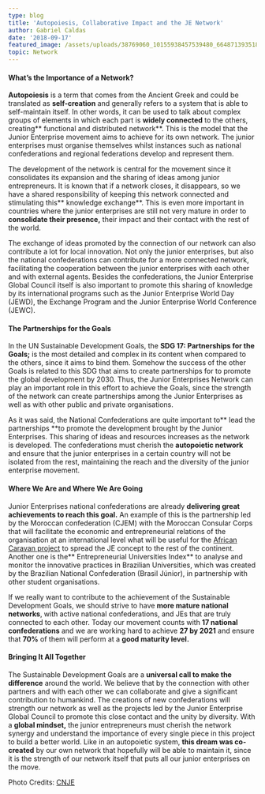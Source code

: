 ```yaml
---
type: blog
title: 'Autopoiesis, Collaborative Impact and the JE Network'
author: Gabriel Caldas
date: '2018-09-17'
featured_image: /assets/uploads/38769060_10155938457539480_6648713935186821120_o.jpg
topic: Network
---
```

#### What’s the Importance of a Network?

**Autopoiesis** is a term that comes from the Ancient Greek and could be translated as **self-creation** and generally refers to a system that is able to self-maintain itself. In other words, it can be used to talk about complex groups of elements in which each part is **widely connected** to the others, creating** functional and distributed network**. This is the model that the Junior Enterprise movement aims to achieve for its own network. The junior enterprises must organise themselves whilst instances such as national confederations and regional federations develop and represent them.

The development of the network is central for the movement since it consolidates its expansion and the sharing of ideas among junior entrepreneurs. It is known that if a network closes, it disappears, so we have a shared responsibility of keeping this network connected and stimulating this** knowledge exchange**. This is even more important in countries where the junior enterprises are still not very mature in order to **consolidate their presence,** their impact and their contact with the rest of the world.

The exchange of ideas promoted by the connection of our network can also contribute a lot for local innovation. Not only the junior enterprises, but also the national confederations can contribute for a more connected network, facilitating the cooperation between the junior enterprises with each other and with external agents. Besides the confederations, the Junior Enterprise Global Council itself is also important to promote this sharing of knowledge by its international programs such as the Junior Enterprise World Day (JEWD), the Exchange Program and the Junior Enterprise World Conference (JEWC).

#### The Partnerships for the Goals

In the UN Sustainable Development Goals, the **SDG 17: Partnerships for the Goals;** is the most detailed and complex in its content when compared to the others, since it aims to bind them. Somehow the success of the other Goals is related to this SDG that aims to create partnerships for to promote the global development by 2030. Thus, the Junior Enterprises Network can play an important role in this effort to achieve the Goals, since the strength of the network can create partnerships among the Junior Enterprises as well as with other public and private organisations. 

As it was said, the National Confederations are quite important to** lead the partnerships **to promote the development brought by the Junior Enterprises. This sharing of ideas and resources increases as the network is developed. The confederations must cherish the **autopoietic network** and ensure that the junior enterprises in a certain country will not be isolated from the rest, maintaining the reach and the diversity of the junior enterprise movement.

#### Where We Are and Where We Are Going

Junior Enterprises national confederations are already **delivering great achievements to reach this goal.** An example of this is the partnership led by the Moroccan confederation (CJEM) with the Moroccan Consular Corps that will facilitate the economic and entrepreneurial relations of the organisation at an international level what will be useful for the [African Caravan project](http://aujourdhui.ma/emploi/partenariat-la-cjem-soffre-un-rayonnement-consulaire) to spread the JE concept to the rest of the continent. Another one is the** Entrepreneurial Universities Index** to analyse and monitor the innovative practices in Brazilian Universities, which was created by the Brazilian National Confederation (Brasil Júnior), in partnership with other student organisations.

If we really want to contribute to the achievement of the Sustainable Development Goals, we should strive to have **more mature national networks**, with active national confederations, and JEs that are truly connected to each other. Today our movement counts with **17 national confederations** and we are working hard to achieve **27 by 2021** and ensure that **70%** of them will perform at a **good maturity level.**

#### Bringing It All Together

The Sustainable Development Goals are a **universal call to make the difference** around the world. We believe that by the connection with other partners and with each other we can collaborate and give a significant contribution to humankind. The creations of new confederations will strength our network as well as the projects led by the Junior Enterprise Global Council to promote this close contact and the unity by diversity. With a **global mindset,** the junior entrepreneurs must cherish the network synergy and understand the importance of every single piece in this project to build a better world. Like in an autopoietic system, **this dream was co-created** by our own network that hopefully will be able to maintain it, since it is the strength of our network itself that puts all our junior enterprises on the move.

Photo Credits: [CNJE](https://www.facebook.com/junior.entreprises/photos/a.10155938452869480/10155938457514480/?type=3&theater)
